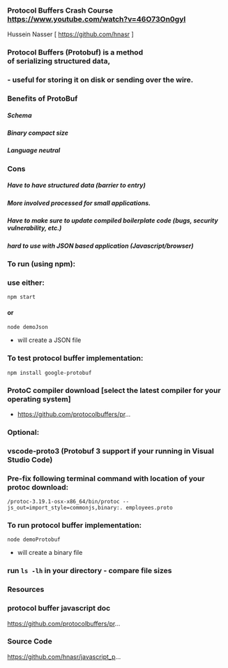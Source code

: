 ### Protocol Buffers Crash Course https://www.youtube.com/watch?v=46O73On0gyI
Hussein Nasser [ https://github.com/hnasr ]

### Protocol Buffers (Protobuf) is a method of serializing structured data, 
### - useful for storing it on disk or sending over the wire. 

### **Benefits of ProtoBuf**
##### Schema 
##### Binary compact size
##### Language neutral 

### **Cons**
##### Have to have structured data (barrier to entry)
##### More involved processed for small applications.
##### Have to make sure to update compiled boilerplate code (bugs, security vulnerability, etc.)
##### hard to use with JSON based application (Javascript/browser)

### To run (using npm):

### use either:
```
npm start
```
#### or 
```
node demoJson
```
- will create a JSON file

### To test protocol buffer implementation:
```
npm install google-protobuf
```
 
### ProtoC compiler download **[select the latest compiler for your operating system]**
- https://github.com/protocolbuffers/pr...

### Optional:
### vscode-proto3 (Protobuf 3 support if your running in Visual Studio Code)

### Pre-fix following terminal command with location of your protoc download:
```
/protoc-3.19.1-osx-x86_64/bin/protoc --js_out=import_style=commonjs,binary:. employees.proto
```

### To run protocol buffer implementation:
```
node demoProtobuf
```
- will create a binary file

### run `ls -lh` in your directory - compare file sizes

### Resources 

### protocol buffer javascript doc 
https://github.com/protocolbuffers/pr...

### Source Code
https://github.com/hnasr/javascript_p...
